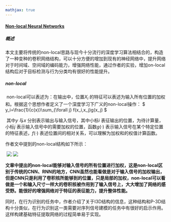 ```yaml
---
mathjax: true
---
```


#### [Non-local Neural Networks](https://arxiv.org/abs/1711.07971)

##### 概述

​    本文主要将传统的non-local思路与现今十分流行的深度学习算法相结合的，构造了一种变种的卷积网络结构，可以十分方便的增加到现有的神经网络中，提升网络对于时间域、空间域的编码能力，增强网络性能，通过作者的实验，增加on-local结构后对于目标检测与行为分类均有很好的性能提升。

##### non-local 

​    non-local可以表述为：在输出中，位置$X_i$ 的特征可以表述为输入所有位置的加权和。根据这个思想作者定义了一个深度学习下广义的non-local操作：
$
y_i=\frac{1}{c(x)}\sum_{\forall j} f(x_i,x_j)g(x_j)
$

​    其中$y$ 与$x$ 分别表示输出与输入信号，其中小标$i$ 表征输出的位置，为待计算量，小标$j$ 表示输入信号中的需要加权的位置，函数$g(\cdot)$ 表示输入信号在某个特定位置的特征表述，$f(\cdot)$ 表述位置间的相对关系，可以理解为加权和的权值计算函数。

作者文中提到的non-local结构如下所示：

​    ![](_post/figure1.PNG)
<img class="centered" src="_post/figure1.PNG" />

​    **文章中提出的non-local能够对输入信号的所有位置进行加权，这是non-local区别于传统的CNN、RNN的地方，CNN虽然也能看做是对于输入信号的加权输出，但是CNN只是利用了卷积核所能够到的位置，只是局部的加权，non-local可以看做是一个和输入尺寸一样大的卷积核被作用到了输入信号上，大大增加了网络的感受野。能很好的增强网络对于特征的表征能力，提升整体性能。**

​    同时，在行为识别的任务中，作者介绍了关于I3D结构的信息，这种结构和P-3D结构十分类似，在行为识别这一类需要对序列信号建模的任务中有很好的启示作用。这样构建基础特征提取网络的过程简单易于实现。
